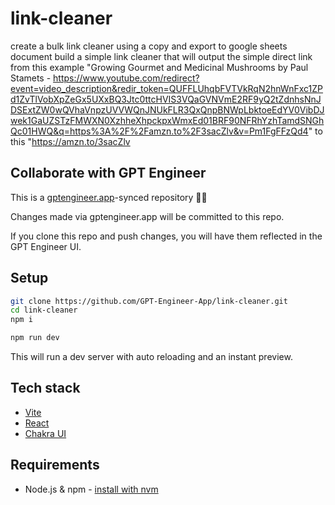 # link-cleaner

create a bulk link cleaner using a copy and export to google sheets document build a simple link cleaner that will output the simple direct link from this example "Growing Gourmet and Medicinal Mushrooms by Paul Stamets - https://www.youtube.com/redirect?event=video_description&redir_token=QUFFLUhqbFVTVkRqN2hnWnFxc1ZPd1ZvTlVobXpZeGx5UXxBQ3Jtc0ttcHVIS3VQaGVNVmE2RF9yQ2tZdnhsNnJDSExtZW0wQVhaVnpzUVVWQnJNUkFLR3QxQnpBNWpLbktoeEdYV0VibDJwek1GaUZSTzFMWXN0XzhheXhpckpxWmxEd01BRF90NFRhYzhTamdSNGhQc01HWQ&q=https%3A%2F%2Famzn.to%2F3sacZlv&v=Pm1FgFFzQd4" to this "https://amzn.to/3sacZlv


## Collaborate with GPT Engineer

This is a [gptengineer.app](https://gptengineer.app)-synced repository 🌟🤖

Changes made via gptengineer.app will be committed to this repo.

If you clone this repo and push changes, you will have them reflected in the GPT Engineer UI.

## Setup

```sh
git clone https://github.com/GPT-Engineer-App/link-cleaner.git
cd link-cleaner
npm i
```

```sh
npm run dev
```

This will run a dev server with auto reloading and an instant preview.

## Tech stack

- [Vite](https://vitejs.dev/)
- [React](https://react.dev/)
- [Chakra UI](https://chakra-ui.com/)

## Requirements

- Node.js & npm - [install with nvm](https://github.com/nvm-sh/nvm#installing-and-updating)
